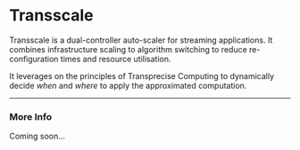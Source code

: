 # Transscale

Transscale is a dual-controller auto-scaler for streaming applications. It combines infrastructure scaling to algorithm
switching to reduce re-configuration times and resource utilisation.

It leverages on the principles of Transprecise Computing to dynamically decide _when_ and _where_ to apply the
approximated computation.

---
### More Info
Coming soon...
